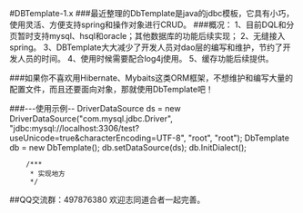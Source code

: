 #DBTemplate-1.x
###最近整理的DbTemplate是java的jdbc模板，它具有小巧，使用灵活、方便支持spring和操作对象进行CRUD。 
###概况： 
    1、目前DQL和分页暂时支持mysql、hsql和oracle；其他数据库的功能后续实现；
    2、无缝接入spring。
        <!-- dbHelper jdbcTemplate --> 
        <bean id="dbtemplate" class="com.dwl.dbtemplate.DbTemplate" init-method="InitDialect"> 
            <property name="dataSource" ref="dataSource"></property> 
        </bean> 
    3、DBTemplate大大减少了开发人员对dao层的编写和维护，节约了开发人员的时间。
    4、使用时候需要配合log4j使用。 
    5、缓存功能后续提供。

###如果你不喜欢用Hibernate、Mybaits这类ORM框架，不想维护和编写大量的配置文件，而且还要面向对象，那就使用DbTemplate吧！


###---使用示例--
        DriverDataSource ds = new DriverDataSource("com.mysql.jdbc.Driver", "jdbc:mysql://localhost:3306/test?useUnicode=true&characterEncoding=UTF-8", "root", "root");
        DbTemplate db = new DbTemplate();
        db.setDataSource(ds);
        db.InitDialect();
		
        /***
         * 实现地方
         */
 ##QQ交流群：497876380  欢迎志同道合者一起完善。
